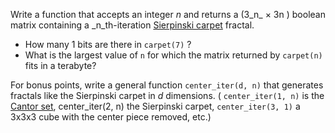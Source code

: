 

Write a function that accepts an integer _n_ and returns a (3_n_ × 3n ) boolean matrix containing a _n_th-iteration [Sierpinski carpet](http://en.wikipedia.org/wiki/Sierpinski_carpet) fractal.

- How many 1 bits are there in `carpet(7)` ?
- What is the largest value of `n` for which the matrix returned by `carpet(n)` fits in a terabyte?

For bonus points, write a general function `center_iter(d, n)` that generates fractals like the Sierpinski carpet in _d_ dimensions. ( `center_iter(1, n)` is the [Cantor set](http://en.wikipedia.org/wiki/Cantor_set), center\_iter(2, n) the Sierpinski carpet, `center_iter(3, 1)` a 3x3x3 cube with the center piece removed, etc.)

